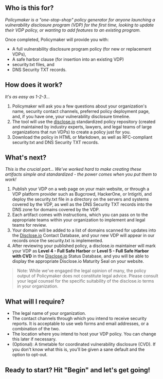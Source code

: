 ## **Who is this for?**

*Policymaker is a "one-stop-shop" policy generator for anyone launching a vulnerability disclosure program (VDP) for the first time, looking to update their VDP policy, or wanting to add features to an existing program.*

Once completed, Policymaker will provide you with:

- A full vulnerability disclosure program policy (for new or replacement VDPs),
- A safe harbor clause (for insertion into an existing VDP)
- security.txt files, and
- DNS Security TXT records.

## **How does it work?**

*It's as easy as 1-2-3...*

1. Policymaker will ask you a few questions about your organization's name, security contact channels, preferred policy deployment page, and, if you have one, your vulnerability disclosure timeline.
2. The tool will use the [disclose.io](https://disclose.io/) standardized policy repository (created and maintained by industry experts, lawyers, and legal teams of large organizations that run VDPs) to create a policy just for you.
3. Download the policy in HTML or Markdown, as well as RFC-compliant security.txt and DNS Security TXT records.

## **What's next?**

*This is the crucial part... We've worked hard to make creating these artifacts simple and standardized - the power comes when you put them to work!*

1. Publish your VDP on a web page on your main website, or through a VDP platform provider such as Bugcrowd, HackerOne, or Intigriti, and deploy the security.txt file in a directory on the servers and systems covered by the VDP, as well as the DNS Security TXT records into the DNS zone for domains covered by the VDP.
2. Each artifact comes with instructions, which you can pass on to the appropriate teams within your organization to implement and legal teams for review.
3. Your domain will be added to a list of domains scanned for updates into the [Disclose.io](https://disclose.io/) Contact Database, and your new VDP will appear in our records once the security.txt is implemented.
4. After reviewing your published policy, a disclose.io maintainer will mark your VDP as **Level 4 - Full Safe Harbor** or **Level 5 - Full Safe Harbor with CVD** in the [Disclose.io](https://disclose.io/) Status Database, and you will be able to display the appropriate Disclose.io Maturity Seal on your website. 

> Note: While we've engaged the legal opinion of many, the policy output of Policymaker does not constitute legal advice. Please consult your legal counsel for the specific suitability of the disclose.io terms in your organization.

## What will I require?

- The legal name of your organization.
- The contact channels through which you intend to receive security reports. It is acceptable to use web forms and email addresses, or a combination of the two.
- The location where you intend to host your VDP policy. You can change this later if necessary.
- (Optional): A timetable for coordinated vulnerability disclosure (CVD). If you don't know what this is, you'll be given a sane default and the option to opt-out.

## Ready to start? Hit "Begin" and let's get going!